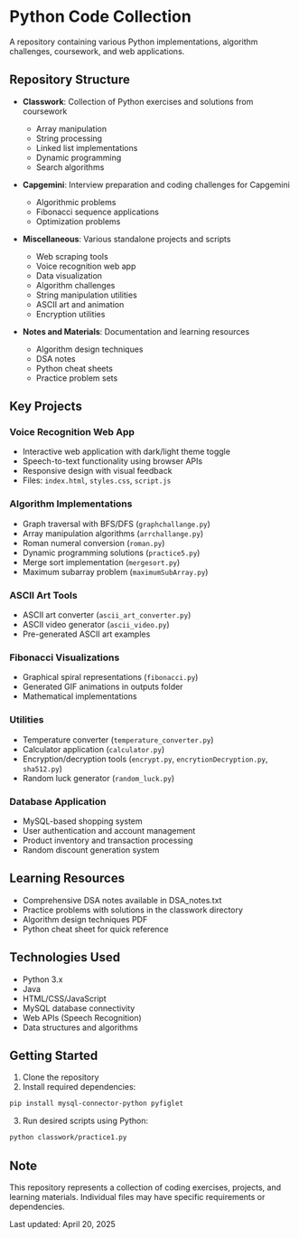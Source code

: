 # Python Code Collection

A repository containing various Python implementations, algorithm challenges, coursework, and web applications.

## Repository Structure

- **Classwork**: Collection of Python exercises and solutions from coursework
  - Array manipulation
  - String processing
  - Linked list implementations
  - Dynamic programming
  - Search algorithms
  
- **Capgemini**: Interview preparation and coding challenges for Capgemini
  - Algorithmic problems
  - Fibonacci sequence applications
  - Optimization problems
  
- **Miscellaneous**: Various standalone projects and scripts
  - Web scraping tools
  - Voice recognition web app
  - Data visualization
  - Algorithm challenges
  - String manipulation utilities
  - ASCII art and animation
  - Encryption utilities
  
- **Notes and Materials**: Documentation and learning resources
  - Algorithm design techniques
  - DSA notes
  - Python cheat sheets
  - Practice problem sets

## Key Projects

### Voice Recognition Web App
- Interactive web application with dark/light theme toggle
- Speech-to-text functionality using browser APIs
- Responsive design with visual feedback
- Files: `index.html`, `styles.css`, `script.js`

### Algorithm Implementations
- Graph traversal with BFS/DFS (`graphchallange.py`)
- Array manipulation algorithms (`arrchallange.py`)
- Roman numeral conversion (`roman.py`)
- Dynamic programming solutions (`practice5.py`)
- Merge sort implementation (`mergesort.py`)
- Maximum subarray problem (`maximumSubArray.py`)

### ASCII Art Tools
- ASCII art converter (`ascii_art_converter.py`)
- ASCII video generator (`ascii_video.py`)
- Pre-generated ASCII art examples

### Fibonacci Visualizations
- Graphical spiral representations (`fibonacci.py`)
- Generated GIF animations in outputs folder
- Mathematical implementations

### Utilities
- Temperature converter (`temperature_converter.py`)
- Calculator application (`calculator.py`)
- Encryption/decryption tools (`encrypt.py`, `encrytionDecryption.py`, `sha512.py`)
- Random luck generator (`random_luck.py`)

### Database Application
- MySQL-based shopping system
- User authentication and account management
- Product inventory and transaction processing
- Random discount generation system

## Learning Resources

- Comprehensive DSA notes available in DSA_notes.txt
- Practice problems with solutions in the classwork directory
- Algorithm design techniques PDF
- Python cheat sheet for quick reference

## Technologies Used

- Python 3.x
- Java
- HTML/CSS/JavaScript
- MySQL database connectivity
- Web APIs (Speech Recognition)
- Data structures and algorithms

## Getting Started

1. Clone the repository
2. Install required dependencies:
```bash
pip install mysql-connector-python pyfiglet
```
3. Run desired scripts using Python:
```bash
python classwork/practice1.py
```

## Note

This repository represents a collection of coding exercises, projects, and learning materials. Individual files may have specific requirements or dependencies.

Last updated: April 20, 2025